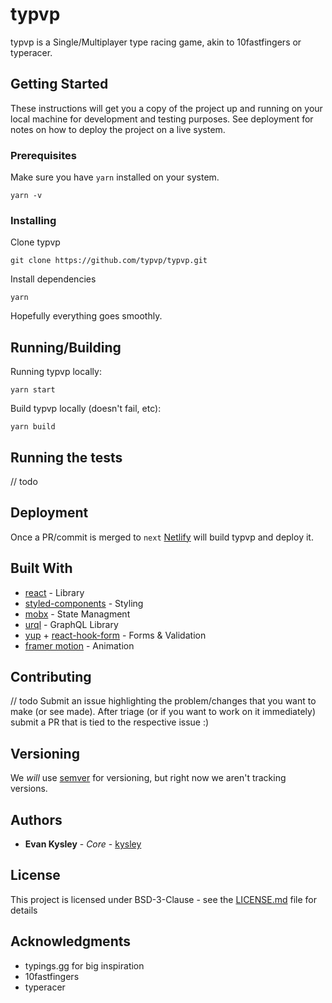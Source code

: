 # typvp

typvp is a Single/Multiplayer type racing game, akin to 10fastfingers or typeracer.

## Getting Started

These instructions will get you a copy of the project up and running on your local machine for development and testing purposes. See deployment for notes on how to deploy the project on a live system.

### Prerequisites

Make sure you have `yarn` installed on your system.

```
yarn -v
```

### Installing

Clone typvp

```
git clone https://github.com/typvp/typvp.git
```

Install dependencies

```
yarn
```

Hopefully everything goes smoothly.

## Running/Building

Running typvp locally:

```
yarn start
```

Build typvp locally (doesn't fail, etc):

```
yarn build
```


## Running the tests

// todo

## Deployment

Once a PR/commit is merged to `next` [Netlify](https://netlify.com) will build typvp and deploy it.

## Built With

* [react](https://github.com/facebook/react) - Library
* [styled-components](https://github.com/styled-components/styled-components) - Styling
* [mobx](https://github.com/mobxjs/mobx) - State Managment
* [urql](https://github.com/FormidableLabs/urql) - GraphQL Library
* [yup](https://github.com/jquense/yup) + [react-hook-form](https://github.com/react-hook-form/react-hook-form) - Forms & Validation
* [framer motion](https://www.framer.com/api/motion/) - Animation

## Contributing

// todo
Submit an issue highlighting the problem/changes that you want to make (or see made). After triage (or if you want to work on it immediately) submit a PR that is tied to the respective issue :)

## Versioning

We _will_ use [semver](http://semver.org/) for versioning, but right now we aren't tracking versions.

## Authors

* **Evan Kysley** - *Core* - [kysley](https://github.com/kysley)

## License

This project is licensed under BSD-3-Clause - see the [LICENSE.md](LICENSE.md) file for details

## Acknowledgments

* typings.gg for big inspiration
* 10fastfingers
* typeracer
